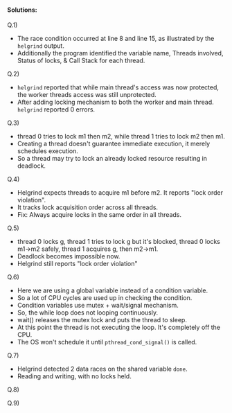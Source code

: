  #### Solutions:

Q.1) 
- The race condition occurred at line 8 and line 15, as illustrated by the `helgrind` output. 
- Additionally the program identified the variable name, Threads involved, Status of locks, & Call Stack for each thread. 

Q.2)
- `helgrind` reported that while main thread's access was now protected, the worker threads access was still unprotected. 
- After adding locking mechanism to both the worker and main thread. `helgrind` reported 0 errors. 

Q.3)
- thread 0 tries to lock m1 then m2, while thread 1 tries to lock m2 then m1. 
- Creating a thread doesn't guarantee immediate execution, it merely schedules execution. 
- So a thread may try to lock an already locked resource resulting in deadlock. 

Q.4)
- Helgrind expects threads to acquire m1 before m2. It reports "lock order violation".
- It tracks lock acquisition order across all threads. 
- Fix: Always acquire locks in the same order in all threads. 

Q.5)
- thread 0 locks g, thread 1 tries to lock g but it's blocked, thread 0 locks m1->m2 safely, thread 1 acquires g, then m2->m1.
- Deadlock becomes impossible now. 
- Helgrind still reports "lock order violation"

Q.6)
- Here we are using a global variable instead of a condition variable. 
- So a lot of CPU cycles are used up in checking the condition. 
- Condition variables use mutex + wait/signal mechanism.
- So, the while loop does not looping continuously. 
- wait() releases the mutex lock and puts the thread to sleep. 
- At this point the thread is not executing the loop. It's completely off the CPU. 
- The OS won't schedule it until `pthread_cond_signal()` is called. 

Q.7)
- Helgrind detected 2 data races on the shared variable `done`.
- Reading and writing, with no locks held. 

Q.8)

Q.9)
